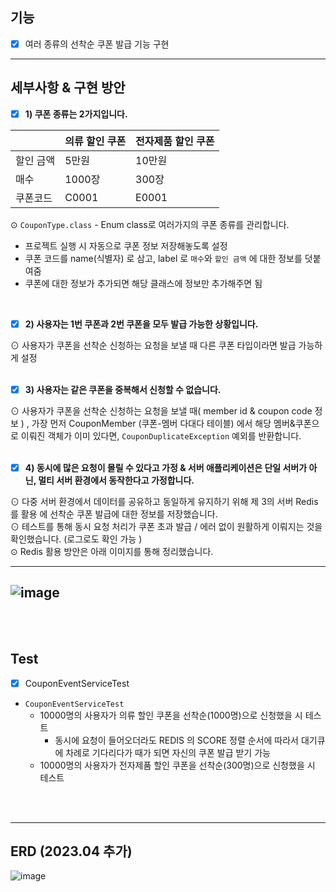 ## 기능

- [X]  여러 종류의 선착순 쿠폰 발급 기능 구현

---

## 세부사항 & 구현 방안

- [X]  **1) 쿠폰 종류는 2가지입니다.**

|  |  의류 할인 쿠폰 | 전자제품 할인 쿠폰 |
| --- | --- | --- |
| 할인 금액 | 5만원 | 10만원 |
| 매수 | 1000장 | 300장 |
| 쿠폰코드 | C0001 | E0001 |

⊙ `CouponType.class` - Enum class로 여러가지의 쿠폰 종류를 관리합니다.
<br>
- 프로젝트 실행 시 자동으로 쿠폰 정보 저장해놓도록 설정
- 쿠폰 코드를 name(식별자) 로 삼고, label 로 `매수`와 `할인 금액` 에 대한 정보를 덧붙여줌
- 쿠폰에 대한 정보가 추가되면  해당 클래스에 정보만 추가해주면 됨
<br>

- [X]  **2) 사용자는 1번 쿠폰과 2번 쿠폰을 모두 발급 가능한 상황입니다.** 

⊙ 사용자가 쿠폰을 선착순 신청하는 요청을 보낼 때 다른 쿠폰 타입이라면 발급 가능하게 설정
<br>
<br>
- [X]  **3) 사용자는 같은 쿠폰을 중복해서 신청할 수 없습니다.**

⊙ 사용자가 쿠폰을 선착순 신청하는 요청을 보낼 때( member id & coupon code 정보 )  ,
가장 먼저 CouponMember (쿠폰-멤버 다대다 테이블) 에서 해당 멤버&쿠폰으로 이뤄진 객체가 이미 있다면,
`CouponDuplicateException` 예외를 반환합니다.
<br>
<br>
- [X]  **4)  동시에 많은 요청이 몰릴 수 있다고 가정 & 서버 애플리케이션은 단일 서버가 아닌, 멀티 서버 환경에서 동작한다고 가정합니다.**

⊙ 다중 서버 환경에서 데이터를 공유하고 동일하게 유지하기 위해 제 3의 서버 Redis를 활용 에 선착순 쿠폰 발급에 대한 정보를 저장했습니다.
<br>
⊙ 테스트를 통해 동시 요청 처리가 쿠폰 초과 발급 / 에러 없이  원활하게 이뤄지는 것을 확인했습니다. (로그로도 확인 가능 )
<br>
⊙ Redis 활용 방안은 아래 이미지를 통해 정리했습니다.

---

![image](https://user-images.githubusercontent.com/76711238/206889554-adf747e8-7021-44a8-bac5-990b89677c08.png)
---
<br>
<br>

## Test

- [X] CouponEventServiceTest

- `CouponEventServiceTest`
    - 10000명의 사용자가 의류 할인 쿠폰을 선착순(1000명)으로 신청했을 시 테스트
        - 동시에 요청이 들어오더라도 REDIS 의 SCORE 정렬 순서에 따라서 대기큐에 차례로 기다리다가 때가 되면 자신의 쿠폰 발급 받기 가능
    - 10000명의 사용자가 전자제품 할인 쿠폰을 선착순(300명)으로 신청했을 시 테스트
<br>
<br>

---

## ERD (2023.04 추가)

![image](https://user-images.githubusercontent.com/76711238/232262740-730b098f-a137-4281-90cd-43c6bae83efa.png)


